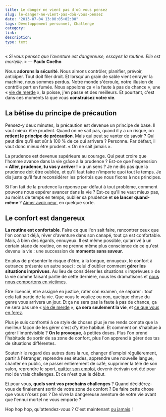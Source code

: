 ```yaml
---
title: Le danger ne vient pas d'où vous pensez
slug: le-danger-ne-vient-pas-doù-vous-pensez
date: "2013-07-04 13:00:05+02:00"
tags: Développement personnel, Challenge
category: 
link: 
description: 
type: text
---
```


<p><p>« <em>Si vous pensez que l'aventure est dangereuse, essayez la routine. Elle est mortelle.</em> » — <strong>Paulo Coelho</strong></p></p>

<p><p>Nous <strong>adorons la sécurité</strong>. Nous aimons contrôler, planifier, prévoir, anticiper. Tout doit filer droit. Et lorsqu'un grain de sable vient enrayer la machine, nous sommes perdus. Notre monde s'écroule, notre illusion de contrôle part en fumée. Nous appelons ça « la faute à pas de chance », une « <a href="http://www.viedemerde.fr/">vie de merde</a> », la poisse, j'en passe et des meilleurs. Et pourtant, c'est dans ces moments là que vous <strong>construisez votre vie</strong>.</p></p>
<!-- TEASER_END -->
<p><h2>La bêtise du principe de précaution</h2></p>

<p><p>Pensez-y deux minutes, la précaution est devenue un principe de base. Il vaut mieux être prudent. Quand on ne sait pas, quand il y a un risque, on <strong>retient le principe de précaution</strong>. Mais qui peut se vanter de savoir ? Qui peut dire qu'il est sûr à 100 % de ce qui arrivera ? Personne. Par défaut, il vaut donc mieux être prudent. « On ne sait jamais ».</p></p>

<p><p>La prudence est devenue supérieure au courage. Qui peut croire que l'homme avance dans la vie grâce à la prudence ? Est-ce que l'expression « <strong>Aller, prudence, tu vas y arriver !</strong> » a un sens ? Je ne dis pas que la prudence doit être oubliée, et qu'il faut faire n'importe quoi tout le temps. Je dis juste qu'il faut reconsidérer les priorités que nous fixons à nos principes.</p></p>

<p><p>Si l'on fait de la prudence la réponse par défaut à tout problème, comment pouvons nous espérer avancer dans la vie ? Est-ce qu'il ne vaut mieux pas, au moins de temps en temps, oublier sa prudence et <strong>se lancer quand-même</strong> ? <a href="/blog/fr/aimer-ses-peurs/">Aimer avoir peur</a>, en quelque sorte.</p></p>

<p><h2>Le confort est dangereux</h2></p>

<p><p><strong>La routine est confortable</strong>. Faire ce que l'on sait faire, rencontrer ceux que l'on connait déjà, rêver d'aventure dans son canapé, tout ça est confortable. Mais, à bien des égards, ennuyeux. Il est même possible, qu'arrivé à un certain stade de routine, on ne prenne même plus conscience de ce qu'est devenu la vie : une succession de <strong>moments sans saveur</strong>.</p></p>

<p><p>En plus de présenter le risque d'être, à la longue, ennuyeux, le confort à outrance présente un autre souci : celui d'oublier comment <strong>gérer les situations imprévues</strong>. Au lieu de considérer les situations « imprévues » de la vie comme faisant partie de cette dernière, nous les dramatisons et <a href="/blog/fr/le-secret-pour-prendre-ses-responsabilites/">nous nous comportons en victimes</a>.</p></p>

<p><p>Être licencié, être assigné en justice, rater son examen, se séparer : tout cela fait partie de la vie. Que vous le vouliez ou non, quelque chose du genre vous arrivera un jour. Et ça ne sera pas la faute à pas de chance, ça ne sera pas une « <a href="http://www.viedemerde.fr/">vie de merde</a> », <strong>ça sera seulement la vie</strong>, et <a href="/blog/fr/comment-reussir-dans-la-vie-dompter-lechec/">ce que vous en ferez</a>.</p></p>

<p><p>Plus je suis confronté à ce style de choses plus je me rends compte que la meilleur façon de les gérer c'est d'y être habitué. Et comment on s'habitue à gérer l'imprévisible ? <strong>On le provoque</strong>, à petites doses. Plus l'on prend l'habitude de sortir de sa zone de confort, plus l'on apprend à gérer des tas de situations différentes.</p></p>

<p><p>Soutenir le regard des autres dans la rue, changer d'emploi régulièrement, partir à l'étranger, reprendre ses études, apprendre une nouvelle langue, chanter en public, se passer entièrement de café, supprimer la télé de son salon, reprendre le sport, <a href="/blog/fr/je-quitte-mon-emploi/">quitter son emploi</a>, devenir écrivain ont été pour moi de vrais challenges. Et ce n'est que le début.</p></p>

<p><p>Et pour vous, <strong>quels sont vos prochains challenges</strong> ? Quand décidérez-vous de finalement sortir de votre zone de confort ? De faire cette chose que vous n'osez pas ? De vivre la dangereuse aventure de votre vie avant que l'ennui mortel ne vous emporte ?</p></p>

<p><p>Hop hop hop, qu'attendez-vous ? C'est maintenant <a href="/blog/fr/comment-passer-à-côté-de-sa-vie-les-8-excuses-bidon-que-vous-regretterez">ou jamais</a> !</p></p>
